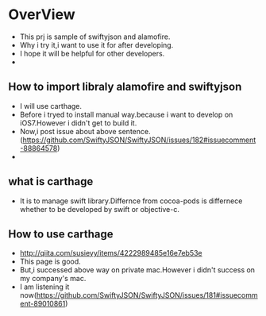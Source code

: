 # OverView
* This prj is sample of swiftyjson and alamofire.
* Why i try it,i want to use it for after developing.
* I hope it will be helpful for other developers.
* 

## How to import libraly alamofire and swiftyjson
* I will use carthage.
* Before i tryed to install manual way.because i want to develop on iOS7.However i didn't get to build it.
* Now,i post issue about above sentence.(https://github.com/SwiftyJSON/SwiftyJSON/issues/182#issuecomment-88864578)
* 

## what is carthage
* It is to manage swift library.Differnce from cocoa-pods is differnece whether to be developed by swift or objective-c.

## How to use carthage
* http://qiita.com/susieyy/items/4222989485e16e7eb53e
* This page is good.
* But,i successed above way on private mac.However i didn't success on my company's mac.
* I am listening it now(https://github.com/SwiftyJSON/SwiftyJSON/issues/181#issuecomment-89010861)

